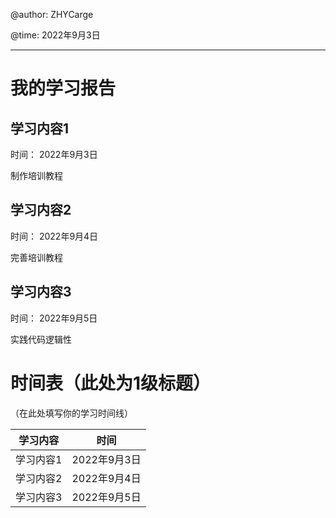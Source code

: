 @author:  ZHYCarge

@time:  2022年9月3日

---

# 我的学习报告

## 学习内容1

时间： 2022年9月3日

制作培训教程

## 学习内容2

时间： 2022年9月4日

完善培训教程

## 学习内容3

时间： 2022年9月5日

实践代码逻辑性

# 时间表（此处为1级标题）

（在此处填写你的学习时间线）

| 学习内容  | 时间         |
| --------- | ------------ |
| 学习内容1 | 2022年9月3日 |
| 学习内容2 | 2022年9月4日 |
| 学习内容3 | 2022年9月5日 |